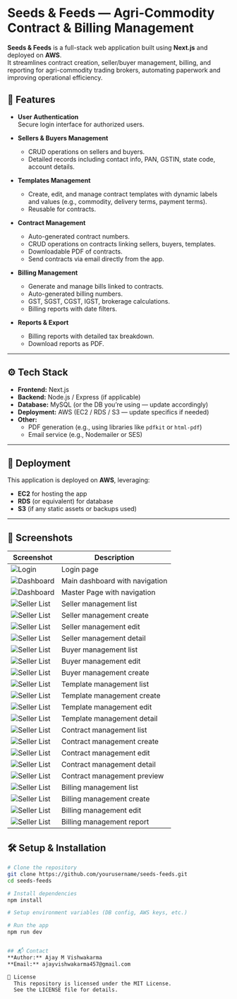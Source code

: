 # Seeds & Feeds — Agri-Commodity Contract & Billing Management

**Seeds & Feeds** is a full-stack web application built using **Next.js** and deployed on **AWS**.  
It streamlines contract creation, seller/buyer management, billing, and reporting for agri-commodity trading brokers, automating paperwork and improving operational efficiency.

## 🌟 Features

- **User Authentication**  
  Secure login interface for authorized users.

- **Sellers & Buyers Management**  
  - CRUD operations on sellers and buyers.
  - Detailed records including contact info, PAN, GSTIN, state code, account details.

- **Templates Management**  
  - Create, edit, and manage contract templates with dynamic labels and values (e.g., commodity, delivery terms, payment terms).
  - Reusable for contracts.

- **Contract Management**  
  - Auto-generated contract numbers.
  - CRUD operations on contracts linking sellers, buyers, templates.
  - Downloadable PDF of contracts.
  - Send contracts via email directly from the app.

- **Billing Management**  
  - Generate and manage bills linked to contracts.
  - Auto-generated billing numbers.
  - GST, SGST, CGST, IGST, brokerage calculations.
  - Billing reports with date filters.

- **Reports & Export**  
  - Billing reports with detailed tax breakdown.
  - Download reports as PDF.

---

## ⚙️ Tech Stack

- **Frontend:** Next.js  
- **Backend:** Node.js / Express (if applicable)  
- **Database:** MySQL (or the DB you’re using — update accordingly)  
- **Deployment:** AWS (EC2 / RDS / S3 — update specifics if needed)  
- **Other:**  
  - PDF generation (e.g., using libraries like `pdfkit` or `html-pdf`)  
  - Email service (e.g., Nodemailer or SES)

---

## 🚀 Deployment

This application is deployed on **AWS**, leveraging:
- **EC2** for hosting the app  
- **RDS** (or equivalent) for database  
- **S3** (if any static assets or backups used)

---

## 📸 Screenshots

| Screenshot | Description |
|------------|-------------|
| ![Login](screenshot/2.png) | Login page |
| ![Dashboard](screenshot/3.png) | Main dashboard with navigation |
| ![Dashboard](screenshot/4.png) | Master Page with navigation |
| ![Seller List](screenshot/5.png) | Seller management list |
| ![Seller List](screenshot/7.png) | Seller management create |
| ![Seller List](screenshot/8.png) | Seller management edit |
| ![Seller List](screenshot/9.png) | Seller management detail |
| ![Seller List](screenshot/10.png) | Buyer management list |
| ![Seller List](screenshot/12.png) | Buyer management edit |
| ![Seller List](screenshot/13.png) | Buyer management create |
| ![Seller List](screenshot/14.png) | Template management list |
| ![Seller List](screenshot/15.png) | Template management create |
| ![Seller List](screenshot/16.png) | Template management edit |
| ![Seller List](screenshot/18.png) | Template management detail |
| ![Seller List](screenshot/19.png) | Contract management list |
| ![Seller List](screenshot/20.png) | Contract management create |
| ![Seller List](screenshot/21.png) | Contract management edit |
| ![Seller List](screenshot/23.png) | Contract management detail |
| ![Seller List](screenshot/25.png) | Contract management preview |
| ![Seller List](screenshot/27.png) | Billing management list |
| ![Seller List](screenshot/28.png) | Billing management create |
| ![Seller List](screenshot/29.png) | Billing management edit |
| ![Seller List](screenshot/30.png) | Billing management report |

## 🛠️ Setup & Installation

```bash
# Clone the repository
git clone https://github.com/yourusername/seeds-feeds.git
cd seeds-feeds

# Install dependencies
npm install

# Setup environment variables (DB config, AWS keys, etc.)

# Run the app
npm run dev


## 📬 Contact
**Author:** Ajay M Vishwakarma  
**Email:** ajayvishwakarma457@gmail.com

📄 License
  This repository is licensed under the MIT License.
  See the LICENSE file for details.
